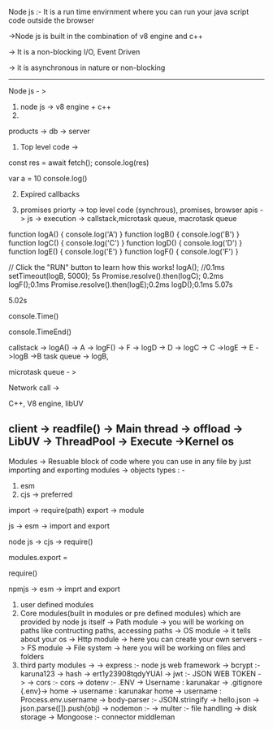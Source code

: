 Node js :- It is a run time envirnment where you can run your java script code outside the browser

->Node js is built in the combination of v8 engine and c++ 

-> It is a non-blocking I/O, Event Driven

-> it is asynchronous in nature or non-blocking

------------------------------------------------------------------------------------------------




Node js - > 

1. node js -> v8 engine + c++
2. 
products -> db -> server  

1. Top level code -> 

const res = await fetch();
console.log(res)

var a = 10
console.log()

2. Expired callbacks

3. promises
priorty -> top level code (synchrous), promises, browser apis
-> js -> execution -> callstack,microtask queue, macrotask queue

function logA() { console.log('A') }
function logB() { console.log('B') }
function logC() { console.log('C') }
function logD() { console.log('D') }
function logE() { console.log('E') }
function logF() { console.log('F') }

// Click the "RUN" button to learn how this works!
logA(); //0.1ms
setTimeout(logB, 5000); 5s
Promise.resolve().then(logC); 0.2ms
logF();0.1ms
Promise.resolve().then(logE);0.2ms
logD();0.1ms
5.07s

5.02s

console.Time()

console.TimeEnd()

callstack -> logA() -> A
            -> logF() -> F
            -> logD -> D
            -> logC -> C
            ->logE -> E
            ->logB ->B
task queue -> logB,

microtask queue - > 

Network call -> 

C++, V8 engine, libUV


client -> readfile() -> Main thread -> offload 
                                ->   LibUV -> ThreadPool -> Execute ->Kernel os
---------------------------------------------------------------------------

Modules -> Resuable block of code where you can use in any file by just importing and exporting
modules -> objects
types : -
1. esm
2. cjs -> preferred

import -> require(path)
export -> module

js -> esm -> import and export

node js -> cjs -> require()

modules.export = 

require()

npmjs -> esm -> imprt and export

1. user defined modules
2. Core modules(built in modules or pre defined modules) which are provided by node js itself
-> Path module -> you will be working on paths like contructing paths, accessing paths
-> OS module -> it tells about your os 
-> Http module -> here you can create your own servers
-> FS module -> File system -> here you will be working on files and folders 
3. third party modules -> 
-> express :- node js web framework
-> bcrypt :- karuna123 -> hash -> ert1y23908tqdyYUAI 
-> jwt :- JSON WEB TOKEN -> 
-> cors :- cors
-> dotenv :-  .ENV -> Username : karunakar -> .gitignore {.env}-> 
home -> username : karunakar
home -> username : Process.env.username 
-> body-parser :- JSON.stringify -> hello.json -> json.parse([]).push(obj)
-> nodemon :- 
-> multer :- file handling -> disk storage
-> Mongoose :- connector middleman 